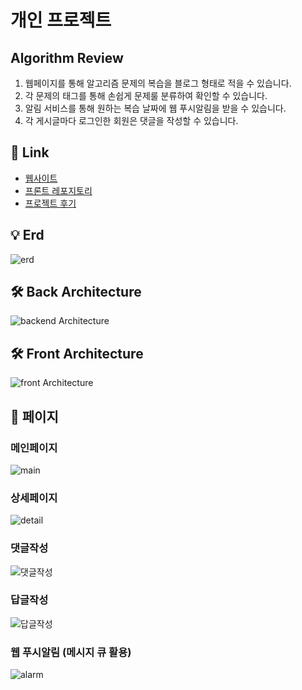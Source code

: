 # 개인 프로젝트

## Algorithm Review
1. 웹페이지를 통해 알고리즘 문제의 복습을 블로그 형태로 적을 수 있습니다.
2. 각 문제의 태그를 통해 손쉽게 문제룰 분류하여 확인할 수 있습니다.
3. 알림 서비스를 통해 원하는 복습 날짜에 웹 푸시알림을 받을 수 있습니다.
4. 각 게시글마다 로그인한 회원은 댓글을 작성할 수 있습니다.

## 🔗 Link
- [웹사이트](https://www.codereview.site/)
- [프론트 레포지토리](https://github.com/aiminghee3/board_front)
- [프로젝트 후기](https://matrix-o.tistory.com/16)

## 💡 Erd
<img alt="erd" src="https://github.com/user-attachments/assets/721a0eaa-c6a2-49ed-bda8-1ffae75d6f5d"/>

## 🛠️ Back Architecture
<img src = "https://github.com/user-attachments/assets/6f390443-145d-4137-a743-52fd028517e6" alt = "backend Architecture"/>

## 🛠️ Front Architecture
<img src = "https://github.com/user-attachments/assets/cfb9bbe3-4865-4ed3-88ee-b0f6cd3cc06b" alt = "front Architecture"/>


## 📑 페이지

### 메인페이지
<img src = "https://github.com/user-attachments/assets/39626cb8-76f8-434f-a8b1-59adc7ae2529" alt = "main"/>

### 상세페이지
<img src = "https://github.com/user-attachments/assets/227caa3e-1c32-4bb0-9e4a-a6417a08b524" alt = "detail"/>

### 댓글작성
<img src = "https://github.com/user-attachments/assets/c5d30644-c899-42a8-b1d2-618b2e28a6ed" alt = "댓글작성"/>

### 답글작성
<img src = "https://github.com/user-attachments/assets/c7df47f1-b3ea-491e-9095-8999edfc7041" alt ="답글작성"/>

### 웹 푸시알림 (메시지 큐 활용)
<img src = "https://github.com/user-attachments/assets/fce5ec8b-4216-4723-afff-29bd535cc4ef" alt = "alarm"/>

